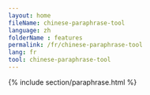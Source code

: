 ```yaml
---
layout: home
fileName: chinese-paraphrase-tool
language: zh
folderName : features
permalink: /fr/chinese-paraphrase-tool
lang: fr
tool: chinese-paraphrase-tool
---
```

{% include section/paraphrase.html %}